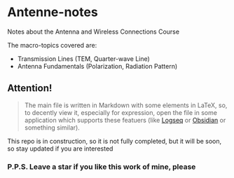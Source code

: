 # Antenne-notes
Notes about the Antenna and Wireless Connections Course

The macro-topics covered are:
- Transmission Lines (TEM, Quarter-wave Line)
- Antenna Fundamentals (Polarization, Radiation Pattern)



## Attention!
> The main file is written in Markdown with some elements in LaTeX, so, to decently view it, especially for expression, open the file in some application which supports these featuers (like [Logseq](https://logseq.com/) or [Obsidian](https://obsidian.md/) or something similar).
>

This repo is in construction, so it is not fully completed, but it will be soon, so stay updated if you are interested

### P.P.S. Leave a star if you like this work of mine, please
